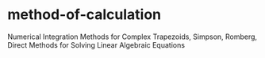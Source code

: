 # method-of-calculation
Numerical Integration Methods for Complex Trapezoids, Simpson, Romberg, Direct Methods for Solving Linear Algebraic Equations
